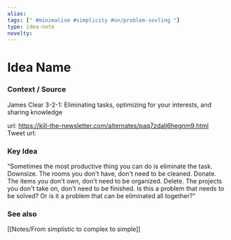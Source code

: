 ```yaml
---
alias: 
tags: [" #minimalism #simplicity #on/problem-sovling "]
type: idea-note
novelty: 
---
```

# Idea Name

### Context / Source
James Clear
3-2-1: Eliminating tasks, optimizing for your interests, and sharing knowledge

url: https://kill-the-newsletter.com/alternates/paq7zdalj6hegnm9.html
Tweet url: 

### Key Idea

“Sometimes the most productive thing you can do is eliminate the task. Downsize. The rooms you don't have, don't need to be cleaned. Donate. The items you don't own, don't need to be organized. Delete. The projects you don't take on, don't need to be finished. Is this a problem that needs to be solved? Or is it a problem that can be eliminated all together?”

### See also
[[Notes/From simplistic to complex to simple]]
